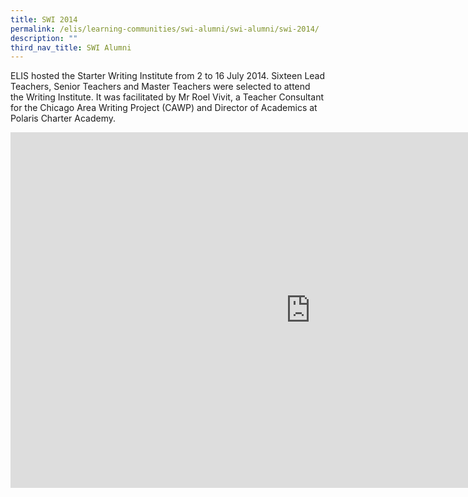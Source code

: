 ```yaml
---
title: SWI 2014
permalink: /elis/learning-communities/swi-alumni/swi-alumni/swi-2014/
description: ""
third_nav_title: SWI Alumni
---
```

ELIS hosted the Starter Writing Institute from 2 to 16 July 2014. Sixteen Lead Teachers, Senior Teachers and Master Teachers were selected to attend the Writing Institute. It was facilitated by Mr Roel Vivit, a Teacher Consultant for the Chicago Area Writing Project (CAWP) and Director of Academics at Polaris Charter Academy.

<iframe allowfullscreen="true" height="569" width="960" frameborder="0" src="https://docs.google.com/presentation/d/e/2PACX-1vQjvKF7zY0a2tgrjByHbcMUYR3vxEnLpaiGlhNR-B7r8KFpBu65E6a-WXjQ8e_esYkpMbpVums6dN-J/embed?start=true&amp;loop=true&amp;delayms=3000"></iframe>

